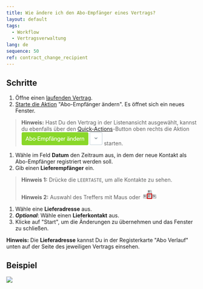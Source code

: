 ```yaml
---
title: Wie ändere ich den Abo-Empfänger eines Vertrags?
layout: default
tags:
  - Workflow
  - Vertragsverwaltung
lang: de
sequence: 50
ref: contract_change_recipient
---
```


## Schritte
1. Öffne einen [laufenden Vertrag](Vertrag_erfassen).
1. [Starte die Aktion](AktionStarten) "Abo-Empfänger ändern". Es öffnet sich ein neues Fenster.
 >**Hinweis:** Hast Du den Vertrag in der Listenansicht ausgewählt, kannst du ebenfalls über den [Quick-Actions](AktionStarten)-Button oben rechts die Aktion ![](assets/Abo-Empfaenger_aendern_button.png) starten.

1. Wähle im Feld **Datum** den Zeitraum aus, in dem der neue Kontakt als Abo-Empfänger registriert werden soll.
1. Gib einen **Lieferempfänger** ein.
 >**Hinweis 1:** Drücke die `LEERTASTE`, um alle Kontakte zu sehen.<br><br>
 >**Hinweis 2:** Auswahl des Treffers mit Maus oder ![](assets/Workflow_Auftrag_Bis_Rechnung_WebUI-73797.png)

1. Wähle eine **Lieferadresse** aus.
1. ***Optional***: Wähle einen **Lieferkontakt** aus.
1. Klicke auf "Start", um die Änderungen zu übernehmen und das Fenster zu schließen.

**Hinweis:** Die **Lieferadresse** kannst Du in der Registerkarte "Abo Verlauf" unten auf der Seite des jeweiligen Vertrags einsehen.

## Beispiel
![](assets/Vertrag_Abo-Empfaenger_aendern.gif)
